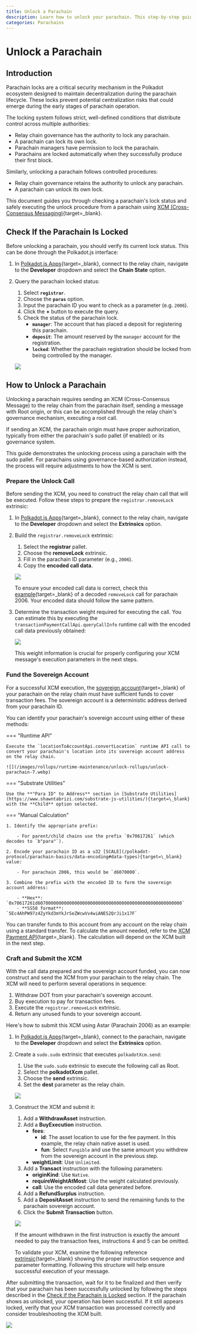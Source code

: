 ```yaml
---
title: Unlock a Parachain
description: Learn how to unlock your parachain. This step-by-step guide covers verifying lock status, preparing calls, and executing the unlock process.
categories: Parachains
---
```


# Unlock a Parachain

## Introduction

Parachain locks are a critical security mechanism in the Polkadot ecosystem designed to maintain decentralization during the parachain lifecycle. These locks prevent potential centralization risks that could emerge during the early stages of parachain operation.

The locking system follows strict, well-defined conditions that distribute control across multiple authorities:

- Relay chain governance has the authority to lock any parachain.
- A parachain can lock its own lock.
- Parachain managers have permission to lock the parachain.
- Parachains are locked automatically when they successfully produce their first block.

Similarly, unlocking a parachain follows controlled procedures:

- Relay chain governance retains the authority to unlock any parachain.
- A parachain can unlock its own lock.

This document guides you through checking a parachain's lock status and safely executing the unlock procedure from a parachain using [XCM (Cross-Consensus Messaging)](/rollups/interoperability/){target=\_blank}.

## Check If the Parachain Is Locked

Before unlocking a parachain, you should verify its current lock status. This can be done through the Polkadot.js interface:

1. In [Polkadot.js Apps](https://polkadot.js.org/apps/#/explorer){target=\_blank}, connect to the relay chain, navigate to the **Developer** dropdown and select the **Chain State** option.

2. Query the parachain locked status:
    1. Select **`registrar`**.
    2. Choose the **`paras`** option.
    3. Input the parachain ID you want to check as a parameter (e.g. `2006`).
    4. Click the **+** button to execute the query.
    5. Check the status of the parachain lock.
        - **`manager`**: The account that has placed a deposit for registering this parachain.
        - **`deposit`**: The amount reserved by the `manager` account for the registration.
        - **`locked`**: Whether the parachain registration should be locked from being controlled by the manager.

    ![](/images/rollups/runtime-maintenance/unlock-rollups/unlock-parachain-1.webp)

## How to Unlock a Parachain

Unlocking a parachain requires sending an XCM (Cross-Consensus Message) to the relay chain from the parachain itself, sending a message with Root origin, or this can be accomplished through the relay chain's governance mechanism, executing a root call.

If sending an XCM, the parachain origin must have proper authorization, typically from either the parachain's sudo pallet (if enabled) or its governance system.

This guide demonstrates the unlocking process using a parachain with the sudo pallet. For parachains using governance-based authorization instead, the process will require adjustments to how the XCM is sent.

### Prepare the Unlock Call

Before sending the XCM, you need to construct the relay chain call that will be executed. Follow these steps to prepare the `registrar.removeLock` extrinsic:

1. In [Polkadot.js Apps](https://polkadot.js.org/apps/#/explorer){target=\_blank}, connect to the relay chain, navigate to the **Developer** dropdown and select the **Extrinsics** option.

2. Build the `registrar.removeLock` extrinsic:

    1. Select the **registrar** pallet.
    2. Choose the **removeLock** extrinsic.
    3. Fill in the parachain ID parameter (e.g., `2006`).
    4. Copy the **encoded call data**.

    ![](/images/rollups/runtime-maintenance/unlock-rollups/unlock-parachain-2.webp)

    To ensure your encoded call data is correct, check this [example](https://polkadot.js.org/apps/?rpc=wss%3A%2F%2Fdot-rpc.stakeworld.io#/extrinsics/decode/0x4604d6070000){target=\_blank} of a decoded `removeLock` call for parachain 2006. Your encoded data should follow the same pattern.

3. Determine the transaction weight required for executing the call. You can estimate this by executing the `transactionPaymentCallApi.queryCallInfo` runtime call with the encoded call data previously obtained:

    ![](/images/rollups/runtime-maintenance/unlock-rollups/unlock-parachain-3.webp)

    This weight information is crucial for properly configuring your XCM message's execution parameters in the next steps.

### Fund the Sovereign Account

For a successful XCM execution, the [sovereign account](https://github.com/polkadot-fellows/xcm-format/blob/10726875bd3016c5e528c85ed6e82415e4b847d7/README.md?plain=1#L50){target=\_blank} of your parachain on the relay chain must have sufficient funds to cover transaction fees. The sovereign account is a deterministic address derived from your parachain ID.

You can identify your parachain's sovereign account using either of these methods:

=== "Runtime API"

    Execute the `locationToAccountApi.convertLocation` runtime API call to convert your parachain's location into its sovereign account address on the relay chain.

    ![](/images/rollups/runtime-maintenance/unlock-rollups/unlock-parachain-7.webp)

=== "Substrate Utilities"

    Use the **"Para ID" to Address** section in [Substrate Utilities](https://www.shawntabrizi.com/substrate-js-utilities/){target=\_blank} with the **Child** option selected.

=== "Manual Calculation"

    1. Identify the appropriate prefix:

        - For parent/child chains use the prefix `0x70617261` (which decodes to `b"para"`).
         
    2. Encode your parachain ID as a u32 [SCALE](/polkadot-protocol/parachain-basics/data-encoding#data-types){target=\_blank} value:

        - For parachain 2006, this would be `d6070000`.

    3. Combine the prefix with the encoded ID to form the sovereign account address:

        - **Hex**: `0x70617261d6070000000000000000000000000000000000000000000000000000`
        - **SS58 format**: `5Ec4AhPW97z4ZyYkd3mYkJrSeZWcwVv4wiANES2QrJi1x17F`

You can transfer funds to this account from any account on the relay chain using a standard transfer. To calculate the amount needed, refer to the [XCM Payment API](/develop/interoperability/xcm-runtime-apis/#xcm-payment-api){target=\_blank}. The calculation will depend on the XCM built in the next step.

### Craft and Submit the XCM

With the call data prepared and the sovereign account funded, you can now construct and send the XCM from your parachain to the relay chain. The XCM will need to perform several operations in sequence:

1. Withdraw DOT from your parachain's sovereign account.
2. Buy execution to pay for transaction fees.
3. Execute the `registrar.removeLock` extrinsic.
4. Return any unused funds to your sovereign account.

Here's how to submit this XCM using Astar (Parachain 2006) as an example:

1. In [Polkadot.js Apps](https://polkadot.js.org/apps/#/explorer){target=\_blank}, connect to the parachain, navigate to the **Developer** dropdown and select the **Extrinsics** option.

2. Create a `sudo.sudo` extrinsic that executes `polkadotXcm.send`:

    1. Use the `sudo.sudo` extrinsic to execute the following call as Root.
    2. Select the **polkadotXcm** pallet.
    3. Choose the **send** extrinsic.
    4. Set the **dest** parameter as the relay chain.

    ![](/images/rollups/runtime-maintenance/unlock-rollups/unlock-parachain-4.webp)

3. Construct the XCM and submit it:

    1. Add a **WithdrawAsset** instruction.
    2. Add a **BuyExecution** instruction.
        - **fees**:
            - **id**: The asset location to use for the fee payment. In this example, the relay chain native asset is used.
            - **fun**: Select `Fungible` and use the same amount you withdrew from the sovereign account in the previous step.
        - **weightLimit**: Use `Unlimited`.
    3. Add a **Transact** instruction with the following parameters:
        - **originKind**: Use `Native`.
        - **requireWeightAtMost**: Use the weight calculated previously.
        - **call**: Use the encoded call data generated before.
    4. Add a **RefundSurplus** instruction.
    5. Add a **DepositAsset** instruction to send the remaining funds to the parachain sovereign account.
    6. Click the **Submit Transaction** button.

    ![](/images/rollups/runtime-maintenance/unlock-rollups/unlock-parachain-5.webp)

    If the amount withdrawn in the first instruction is exactly the amount needed to pay the transaction fees, instructions 4 and 5 can be omitted.

    To validate your XCM, examine the following reference [extrinsic](https://polkadot.js.org/apps/?rpc=wss%3A%2F%2Fastar.public.curie.radiumblock.co%2Fws#/extrinsics/decode/0x63003300040100041400040000000700e40b5402130000000700e40b540200060042d3c91800184604d6070000140d0100000100591f){target=_blank} showing the proper instruction sequence and parameter formatting. Following this structure will help ensure successful execution of your message.

After submitting the transaction, wait for it to be finalized and then verify that your parachain has been successfully unlocked by following the steps described in the [Check if the Parachain is Locked](#check-if-the-parachain-is-locked) section. If the parachain shows as unlocked, your operation has been successful. If it still appears locked, verify that your XCM transaction was processed correctly and consider troubleshooting the XCM built.

![](/images/rollups/runtime-maintenance/unlock-rollups/unlock-parachain-6.webp)